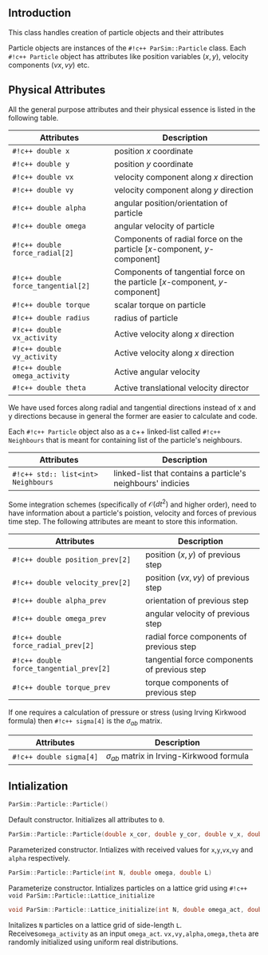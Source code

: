 ## Introduction
This class handles creation of particle objects and their attributes

Particle objects are instances of the `#!c++ ParSim::Particle` class. 
Each `#!c++ Particle` object has attributes like position variables $(x, y)$, velocity components $(vx,vy)$ etc.


## Physical Attributes

All the general purpose attributes and their physical essence is listed in the following table.

| Attributes      | Description                          |
| ----------- | ------------------------------------ |
| `#!c++ double x`       | position $x$ coordinate |
| `#!c++ double y`       | position $y$ coordinate |
| `#!c++ double vx`    | velocity component along $x$ direction |
| `#!c++ double vy`    | velocity component along $y$ direction |
| `#!c++ double alpha`    | angular position/orientation of particle |
| `#!c++ double omega`    | angular velocity of particle |
| `#!c++ double force_radial[2]`    | Components of radial force on the particle [$x$-component, $y$-component] |
| `#!c++ double force_tangential[2]`  | Components of tangential force on the particle [$x$-component, $y$-component]  |
| `#!c++ double torque`    | scalar torque on particle |
| `#!c++ double radius`       | radius of particle |
| `#!c++ double vx_activity`       | Active velocity along $x$ direction |
| `#!c++ double vy_activity`       | Active velocity along $x$ direction|
| `#!c++ double omega_activity`       | Active angular velocity|
| `#!c++ double theta`       | Active translational velocity director|

We have used forces along radial and tangential directions instead of x and y directions because in general the former are
easier to calculate and code.

Each `#!c++ Particle` object also as a c++ linked-list called `#!c++ Neighbours` that is meant for containing list of the
particle's neighbours.

| Attributes      | Description                          |
| ----------- | ------------------------------------ |
| `#!c++ std:: list<int> Neighbours`       | linked-list that contains a particle's neighbours' indicies|

Some integration schemes (specifically of $\mathcal{O}(dt^{2})$ and higher order), need to have information about a particle's poistion, velocity and forces of previous time step. The following attributes are meant to store this information.

| Attributes      | Description                          |
| ----------- | ------------------------------------ |
| `#!c++ double position_prev[2]`       | position $(x,y)$ of previous step |
| `#!c++ double velocity_prev[2]`       | position $(vx,vy)$ of previous step |
| `#!c++ double alpha_prev`       | orientation of previous step|
| `#!c++ double omega_prev`       | angular velocity of previous step |
| `#!c++ double force_radial_prev[2]`       | radial force components of previous step|
| `#!c++ double force_tangential_prev[2]`       | tangential force components of previous step |
| `#!c++ double torque_prev`       | torque components of previous step |


If one requires a calculation of pressure or stress (using Irving Kirkwood formula) then `#!c++ sigma[4]` is the $\sigma_{ab}$ matrix.

| Attributes      | Description                          |
| ----------- | ------------------------------------ |
| `#!c++ double sigma[4]`       | $\sigma_{ab}$ matrix in Irving-Kirkwood formula |


## Intialization


``` c++ 
ParSim::Particle::Particle()
```
Default constructor. Initializes all attributes to `0`.


``` c++ 
ParSim::Particle::Particle(double x_cor, double y_cor, double v_x, double v_y, double orientation)
```
Parameterized constructor. Intializes with received values for `x`,`y`,`vx`,`vy` and `alpha` respectively.


``` c++ 
ParSim::Particle::Particle(int N, double omega, double L)
```
Parameterize constructor. Intializes particles on a lattice grid using `#!c++ void ParSim::Particle::Lattice_initialize`

``` c++ 
void ParSim::Particle::Lattice_initialize(int N, double omega_act, double L)
```
Initalizes `N` particles on a lattice grid of side-length `L`. Receives`omega_activity` as an input `omega_act`. `vx,vy,alpha,omega,theta` are randomly initialized using uniform real distributions.


